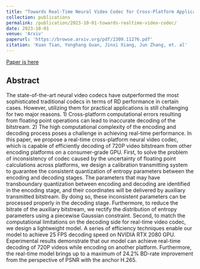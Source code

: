 ```yaml
---
title: "Towards Real-Time Neural Video Codec for Cross-Platform Application Using Calibration Information"
collection: publications
permalink: /publication/2023-10-01-towards-realtime-video-codec/
date: 2023-10-01
venue: 'Arxiv'
paperurl: 'https://browse.arxiv.org/pdf/2309.11276.pdf'
citation: 'Kuan Tian, Yonghang Guan, Jinxi Xiang, Jun Zhang, et. al'
---
```


<a href='https://arxiv.org/abs/2309.11276'>Paper is here</a>

## Abstract

The state-of-the-art neural video codecs have outperformed the most sophisticated traditional codecs in terms of RD performance in certain cases. However, utilizing them for practical applications is still challenging for two major reasons. 1) Cross-platform computational errors resulting from floating point operations can lead to inaccurate decoding of the bitstream. 2) The high computational complexity of the encoding and decoding process poses a challenge in achieving real-time performance. In this paper, we propose a real-time cross-platform neural video codec, which is capable of efficiently decoding of 720P video bitstream from other encoding platforms on a consumer-grade GPU. First, to solve the problem of inconsistency of codec caused by the uncertainty of floating point calculations across platforms, we design a calibration transmitting system to guarantee the consistent quantization of entropy parameters between the encoding and decoding stages. The parameters that may have transboundary quantization between encoding and decoding are identified in the encoding stage, and their coordinates will be delivered by auxiliary transmitted bitstream. By doing so, these inconsistent parameters can be processed properly in the decoding stage. Furthermore, to reduce the bitrate of the auxiliary bitstream, we rectify the distribution of entropy parameters using a piecewise Gaussian constraint. Second, to match the computational limitations on the decoding side for real-time video codec, we design a lightweight model. A series of efficiency techniques enable our model to achieve 25 FPS decoding speed on NVIDIA RTX 2080 GPU. Experimental results demonstrate that our model can achieve real-time decoding of 720P videos while encoding on another platform. Furthermore, the real-time model brings up to a maximum of 24.2% BD-rate improvement from the perspective of PSNR with the anchor H.265.